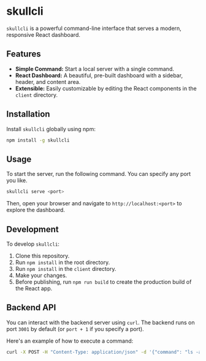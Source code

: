 # skullcli

`skullcli` is a powerful command-line interface that serves a modern, responsive React dashboard.

## Features

- **Simple Command:** Start a local server with a single command.
- **React Dashboard:** A beautiful, pre-built dashboard with a sidebar, header, and content area.
- **Extensible:** Easily customizable by editing the React components in the `client` directory.

## Installation

Install `skullcli` globally using npm:

```bash
npm install -g skullcli
```

## Usage

To start the server, run the following command. You can specify any port you like.

```bash
skullcli serve <port>
```

Then, open your browser and navigate to `http://localhost:<port>` to explore the dashboard.

## Development

To develop `skullcli`:

1.  Clone this repository.
2.  Run `npm install` in the root directory.
3.  Run `npm install` in the `client` directory.
4.  Make your changes.
5.  Before publishing, run `npm run build` to create the production build of the React app.

## Backend API

You can interact with the backend server using `curl`. The backend runs on port `3001` by default (or `port + 1` if you specify a port).

Here's an example of how to execute a command:

```bash
curl -X POST -H "Content-Type: application/json" -d '{"command": "ls -al"}' http://localhost:3001/execute
```
